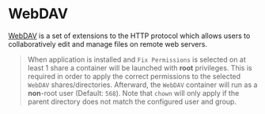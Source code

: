 # WebDAV

[WebDAV](http://webdav.org/) is a set of extensions to the HTTP protocol which allows users to collaboratively edit and manage files on remote web servers.

> When application is installed and `Fix Permissions` is selected on at least 1 share
> a container will be launched with **root** privileges. This is required in order to apply
> the correct permissions to the selected `WebDAV` shares/directories.
> Afterward, the `WebDAV` container will run as a **non**-root user (Default: `568`).
> Note that `chown` will only apply if the parent directory does not match the configured user and group.
